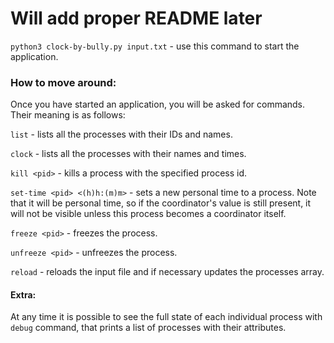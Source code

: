 # Will add proper README later


`python3 clock-by-bully.py input.txt` - use this command to start the application.

### How to move around:

Once you have started an application, you will be asked for commands. 
Their meaning is as follows:

`list` - lists all the processes with their IDs and names.

`clock` - lists all the processes with their names and times.

`kill <pid>` - kills a process with the specified process id.

`set-time <pid> <(h)h:(m)m>` - sets a new personal time to a process. Note that it will be personal time,
so if the coordinator's value is still present, it will not be visible unless this
process becomes a coordinator itself.

`freeze <pid>` - freezes the process.

`unfreeze <pid>` - unfreezes the process.

`reload` - reloads the input file and if necessary updates the processes array. 

#### Extra:

At any time it is possible to see the full state of each individual process with 
`debug` command, that prints a list of processes with their attributes.